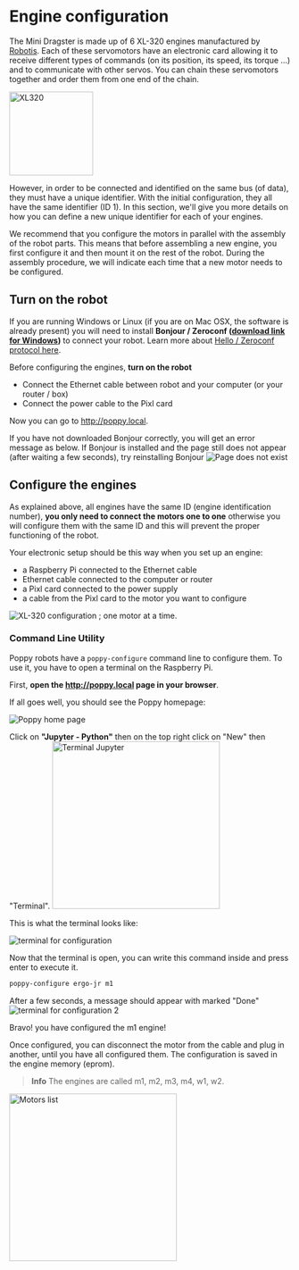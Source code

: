 # Engine configuration

The Mini Dragster is made up of 6 XL-320 engines manufactured by [Robotis](http://support.robotis.com/en/product/dynamixel/xl-series/xl-320.htm). Each of these servomotors have an electronic card allowing it to receive different types of commands (on its position, its speed, its torque ...) and to communicate with other servos. You can chain these servomotors together and order them from one end of the chain.

<img src = "img/assembly/xl_320.jpg" alt = "XL320" height = "150" />

However, in order to be connected and identified on the same bus (of data), they must have a unique identifier. With the initial configuration, they all have the same identifier (ID 1). In this section, we'll give you more details on how you can define a new unique identifier for each of your engines.

We recommend that you configure the motors in parallel with the assembly of the robot parts. This means that before assembling a new engine, you first configure it and then mount it on the rest of the robot. During the assembly procedure, we will indicate each time that a new motor needs to be configured.

## Turn on the robot

If you are running Windows or Linux (if you are on Mac OSX, the software is already present) you will need to install **Bonjour / Zeroconf ([download link for Windows](https://support.apple.com/kb/DL999))** to connect your robot. Learn more about [Hello / Zeroconf protocol here](../../installation/install-zeroconf.md).

Before configuring the engines, **turn on the robot**

* Connect the Ethernet cable between robot and your computer (or your router / box)
* Connect the power cable to the Pixl card

Now you can go to <http://poppy.local>.

If you have not downloaded Bonjour correctly, you will get an error message as below. If Bonjour is installed and the page still does not appear (after waiting a few seconds), try reinstalling Bonjour ![Page does not exist](img/HMI/webpage_not_available.jpg)

## Configure the engines

As explained above, all engines have the same ID (engine identification number), **you only need to connect the motors one to one** otherwise you will configure them with the same ID and this will prevent the proper functioning of the robot.

Your electronic setup should be this way when you set up an engine:

* a Raspberry Pi connected to the Ethernet cable
* Ethernet cable connected to the computer or router
* a Pixl card connected to the power supply
* a cable from the Pixl card to the motor you want to configure

![XL-320 configuration ; one motor at a time](img/motor_one_by_one.jpg).

### Command Line Utility

Poppy robots have a `poppy-configure` command line to configure them. To use it, you have to open a terminal on the Raspberry Pi.

First, **open the http://poppy.local page in your browser**.

If all goes well, you should see the Poppy homepage:

![Poppy home page](img/HMI/home_page_jupyter.png)

Click on **"Jupyter - Python"** then on the top right click on "New" then "Terminal". <img src = "img / GUI / jupyter_new_terminal.png" alt = "Terminal Jupyter" height = "300" />

This is what the terminal looks like:

![terminal for configuration](img/HMI/terminal_for_configuration.PNG)

Now that the terminal is open, you can write this command inside and press enter to execute it.

```bash
poppy-configure ergo-jr m1
```

After a few seconds, a message should appear with marked "Done" ![terminal for configuration 2](img/GUI/poppy-configure-terminal-output.png)

Bravo! you have configured the m1 engine!

Once configured, you can disconnect the motor from the cable and plug in another, until you have all configured them. The configuration is saved in the engine memory (eprom).

> **Info** The engines are called m1, m2, m3, m4, w1, w2.

<img src = "img / assembly / motors.png" alt = "Motors list" height = "300" />